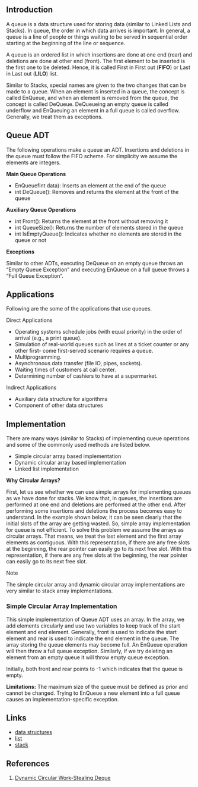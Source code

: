 ## Introduction

A queue is a data structure used for storing data (similar to Linked Lists and Stacks). In queue, the order in which data arrives is important.
In general, a queue is a line of people or things waiting to be served in sequential order starting at the beginning of the line or sequence.

A queue is an ordered list in which insertions are done at one end (rear) and deletions are done at other end (front).
The first element to be inserted is the first one to be deleted. Hence, it is called First in First out (**FIFO**) or Last in Last out (**LILO**) list.


Similar to Stacks, special names are given to the two changes that can be made to a queue.
When an element is inserted in a queue, the concept is called EnQueue, and when an element is removed from the queue, the concept is called DeQueue. 
DeQueueing an empty queue is called underflow and EnQueuing an element in a full queue is called overflow. 
Generally, we treat them as exceptions.


## Queue ADT
The following operations make a queue an ADT. Insertions and deletions in the queue must follow the FIFO scheme. For simplicity we assume the elements are integers.

**Main Queue Operations**

- EnQueuefint data): Inserts an element at the end of the queue
- int DeQueue(): Removes and returns the element at the front of the queue

**Auxiliary Queue Operations**

- int Front(): Returns the element at the front without removing it
- int QueueSize(): Returns the number of elements stored in the queue
- int IsEmptyQueue(): Indicates whether no elements are stored in the queue or not

**Exceptions**

Similar to other ADTs, executing DeQueue on an empty queue throws an “Empty Queue Exception” and executing EnQueue on a full queue throws a “Full Queue Exception”.

## Applications

Following are the some of the applications that use queues.

Direct Applications
- Operating systems schedule jobs (with equal priority) in the order of arrival (e.g., a print queue).
- Simulation of real-world queues such as lines at a ticket counter or any other first- come first-served scenario requires a queue.
- Multiprogramming.
- Asynchronous data transfer (file IO, pipes, sockets).
- Waiting times of customers at call center.
- Determining number of cashiers to have at a supermarket.

Indirect Applications
- Auxiliary data structure for algorithms
- Component of other data structures



## Implementation

There are many ways (similar to Stacks) of implementing queue operations and some of the commonly used methods are listed below.
- Simple circular array based implementation
- Dynamic circular array based implementation
- Linked list implementation

**Why Circular Arrays?**

First, let us see whether we can use simple arrays for implementing queues as we have done for stacks. 
We know that, in queues, the insertions are performed at one end and deletions are performed at the other end. 
After performing some insertions and deletions the process becomes easy to understand. In the example shown below, it can be seen clearly that the initial slots of the array are getting wasted. 
So, simple array implementation for queue is not efficient. To solve this problem we assume the arrays as circular arrays. 
That means, we treat the last element and the first array elements as contiguous.
With this representation, if there are any free slots at the beginning, the rear pointer can easily go to its next free slot.
With this representation, if there are any free slots at the beginning, the rear pointer can easily go to its next free slot.

> [!Note]
> 
> The simple circular array and dynamic circular array implementations are very similar to stack array implementations.

### Simple Circular Array Implementation

This simple implementation of Queue ADT uses an array.
In the array, we add elements circularly and use two variables to keep track of the start element and end element. 
Generally, front is used to indicate the start element and rear is used to indicate the end element in the queue. 
The array storing the queue elements may become full. An EnQueue operation will then throw a full queue exception. 
Similarly, if we try deleting an element from an empty queue it will throw empty queue exception.


Initially, both front and rear points to -1 which indicates that the queue is empty.

**Limitations:**
The maximum size of the queue must be defined as prior and cannot be changed. Trying to EnQueue a new element into a full queue causes an implementation-specific exception.


## Links

- [data structures](/docs/CS/Algorithms/Algorithms.md?id=data-structures)
- [list](/docs/CS/Algorithms/list.md)
- [stack](/docs/CS/Algorithms/stack.md)


## References

1. [Dynamic Circular Work-Stealing Deque](http://www.dre.vanderbilt.edu/~schmidt/PDF/work-stealing-dequeue.pdf)